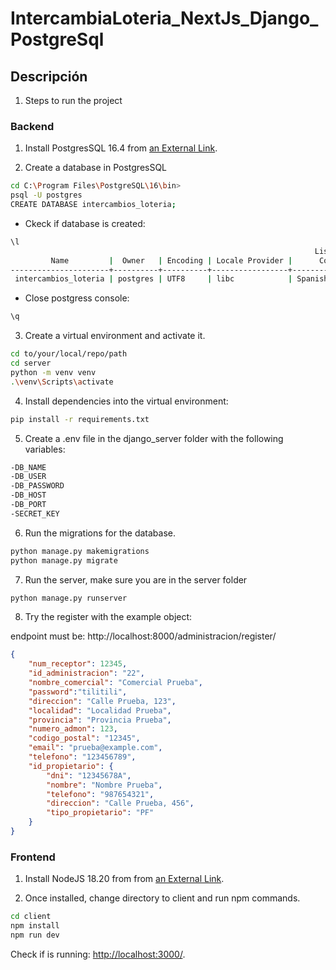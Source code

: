 # IntercambiaLoteria_NextJs_Django_PostgreSql

## Descripción

1. Steps to run the project

### Backend
1. Install PostgresSQL 16.4 from [an External Link](https://www.postgresql.org/ftp/source/).

2. Create a database in PostgresSQL

```bash
cd C:\Program Files\PostgreSQL\16\bin>
psql -U postgres
CREATE DATABASE intercambios_loteria;
```

- Ckeck if database is created:
```bash
\l
                                                                    List of databases
         Name         |  Owner   | Encoding | Locale Provider |      Collate       |       Ctype        | ICU Locale | ICU Rules |   Access privileges
----------------------+----------+----------+-----------------+--------------------+--------------------+------------+-----------+-----------------------
 intercambios_loteria | postgres | UTF8     | libc            | Spanish_Spain.1252 | Spanish_Spain.1252 |            |           |
```

- Close postgress console:
```bash
\q
```

3.  Create a virtual environment and activate it.
```bash
cd to/your/local/repo/path
cd server
python -m venv venv
.\venv\Scripts\activate
```

4. Install dependencies into the virtual environment:
```bash
pip install -r requirements.txt
```

5. Create a .env file in the django_server folder with the following variables:
```bash
-DB_NAME
-DB_USER
-DB_PASSWORD
-DB_HOST
-DB_PORT
-SECRET_KEY
```

6. Run the migrations for the database.

```bash
python manage.py makemigrations
python manage.py migrate
```

7. Run the server, make sure you are in the server folder

```bash
python manage.py runserver
```

8. Try the register with the example object:

endpoint must be: http://localhost:8000/administracion/register/

```json
{
    "num_receptor": 12345,
    "id_administracion": "22",
    "nombre_comercial": "Comercial Prueba",
    "password":"tilitili",
    "direccion": "Calle Prueba, 123",
    "localidad": "Localidad Prueba",
    "provincia": "Provincia Prueba",
    "numero_admon": 123,
    "codigo_postal": "12345",
    "email": "prueba@example.com",
    "telefono": "123456789",
    "id_propietario": {
        "dni": "12345678A",
        "nombre": "Nombre Prueba",
        "telefono": "987654321",
        "direccion": "Calle Prueba, 456",
        "tipo_propietario": "PF"
    }
}
```


### Frontend

1. Install NodeJS 18.20 from from [an External Link](https://nodejs.org/en/download/prebuilt-installer/current).

2. Once installed, change directory to client and run npm commands.

```bash
cd client
npm install
npm run dev
```

Check if is running: [http://localhost:3000/](http://localhost:3000/).